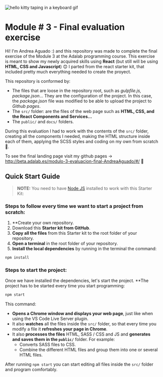 ![hello kitty taping in a keyboard gif](https://media.tenor.com/images/78aae22c08c21fe665304fbdaab324fd/tenor.gif)

# Module # 3 - Final evaluation exercise

Hi! I'm Andrea Aguado :) and this repository was made to complete the final exercise of the Module 3 at the Adalab programming course.
This exercise is meant to show my newly acquired skills using **React** (but still will be using **HTML, CSS and Javascript**) 😊
I parted from the react starter kit, that included pretty much everything needed to create the proyect.

This repository is conformed by:

- The files that are loose in the repository root, such as _gulpfile.js, package.json_... They are the configuration of the project. In this case, the _package.json_ file was modified to be able to upload the project to _Github pages_.
- The `src/` folder: are the files of the web page such as **HTML, CSS, and the React Components and Services...**
- The `public/` and `docs/` folders.

During this evaluation I had to work with the contents of the `src/` folder, creating all the components I needed, making the HTML structure inside each of them, applying the SCSS styles and coding on my own from scratch 💪.

To see the final landing page visit my github pages -> http://beta.adalab.es/modulo-3-evaluacion-final-AndreaAguado/#/ 🤗

## Quick Start Guide

> **NOTE:** You need to have [Node JS](https://nodejs.org/) installed to work with this Starter Kit:

### Steps to follow every time we want to start a project from scratch:

1. \*\*Create your own repository.
1. Download this **Starter kit from GitHub**.
1. **Copy all the files** from this Starter kit to the root folder of your repository.
1. **Open a terminal** in the root folder of your repository.
1. **Install the local dependencies** by running in the terminal the command:

```bash
npm install
```

### Steps to start the project:

Once we have installed the dependencies, let's start the project. \*\*The project has to be started every time you start programming:

```bash
npm start
```

This command:

- **Opens a Chrome window and displays your web page**, just like when using the VS Code Live Server plugin.
- It also **watches** all the files inside the `src/` folder, so that every time you modify a file it **refreshes your page in Chrome**.
- It also **processes the files** HTML, SASS / CSS and JS and **generates and saves them in the `public/`** folder. For example:
  - Converts SASS files to CSS.
  - Combine the different HTML files and group them into one or several HTML files.

After running `npm start` you can start editing all files inside the `src/` folder and program comfortably.
